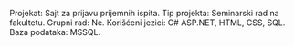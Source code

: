 Projekat: Sajt za prijavu prijemnih ispita.
Tip projekta: Seminarski rad na fakultetu.
Grupni rad: Ne.
Korišćeni jezici: C# ASP.NET, HTML, CSS, SQL.
Baza podataka: MSSQL.
